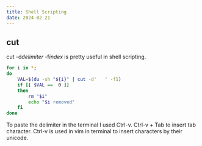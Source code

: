 ```yaml
---
title: Shell Scripting
date: 2024-02-21
---
```

## cut
cut -d*delimiter* -f*index* is pretty useful in shell scripting.

```bash
for i in *;
do
    VAL=$(du -sh "${i}" | cut -d'   ' -f1)
    if [[ $VAL ==  0 ]]
    then
        rm "$i"
        echo "$i removed"
    fi
done
```

To paste the delimiter in the terminal I used Ctrl-v. Ctrl-v + Tab to insert
tab character. Ctrl-v is used in vim in terminal to insert characters by their
unicode.

